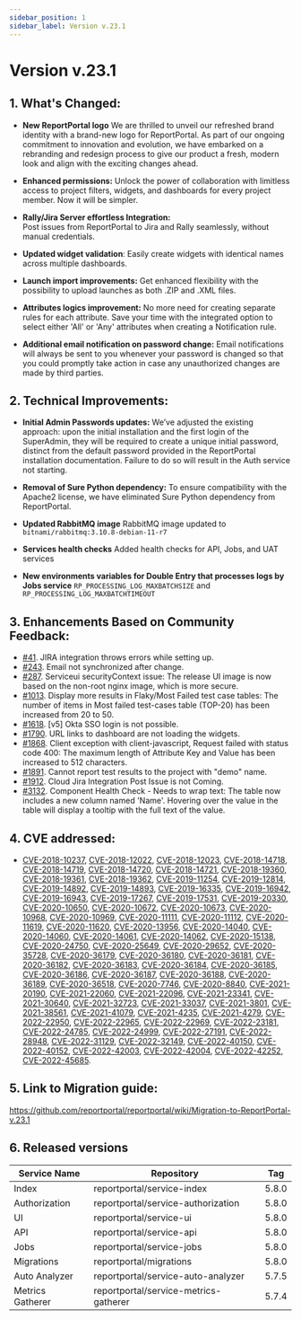 ```yaml
---
sidebar_position: 1
sidebar_label: Version v.23.1
---
```


# Version v.23.1

## 1. What's Changed:

- **New ReportPortal logo**
  We are thrilled to unveil our refreshed brand identity with a brand-new logo for ReportPortal. As part of our ongoing commitment to innovation and evolution, we have embarked on a rebranding and redesign process to give our product a fresh, modern look and align with the exciting changes ahead.

- **Enhanced permissions:**
  Unlock the power of collaboration with limitless access to project filters, widgets, and dashboards for every project member. Now it will be simpler.

- **Rally/Jira Server effortless Integration:**  
  Post issues from ReportPortal to Jira and Rally seamlessly, without manual credentials.

- **Updated widget validation**:
  Easily create widgets with identical names across multiple dashboards.

- **Launch import improvements:**
  Get enhanced flexibility with the possibility to upload launches as both .ZIP and .XML files.

- **Attributes logics improvement:**
  No more need for creating separate rules for each attribute. Save your time with the integrated option to select either 'All' or 'Any' attributes when creating a Notification rule.

- **Additional email notification on password change:**
  Email notifications will always be sent to you whenever your password is changed so that you could promptly take action in case any unauthorized changes are made by third parties.


## 2. Technical Improvements:

- **Initial Admin Passwords updates:**
  We’ve adjusted the existing approach: upon the initial installation and the first login of the SuperAdmin, they will be required to create a unique initial password, distinct from the default password provided in the ReportPortal installation documentation. Failure to do so will result in the Auth service not starting.

- **Removal of Sure Python dependency:**
  To ensure compatibility with the Apache2 license, we have eliminated Sure Python dependency from ReportPortal.

- **Updated RabbitMQ image**
  RabbitMQ image updated to `bitnami/rabbitmq:3.10.8-debian-11-r7`

- **Services health checks**
  Added health checks for API, Jobs, and UAT services

- **New environments variables for Double Entry that processes logs by Jobs service**
  `RP_PROCESSING_LOG_MAXBATCHSIZE` and `RP_PROCESSING_LOG_MAXBATCHTIMEOUT`

## 3. Enhancements Based on Community Feedback:

- [#41](https://github.com/reportportal/plugin-bts-jira/issues/41). JIRA integration throws errors while setting up.
- [#243](https://github.com/reportportal/service-authorization/issues/243). Email not synchronized after change.
- [#287](https://github.com/reportportal/kubernetes/issues/287). Serviceui securityContext issue:
  The release UI image is now based on the non-root nginx image, which is more secure.
- [#1013](https://github.com/reportportal/reportportal/issues/1013). Display more results in Flaky/Most Failed test case tables:
  The number of items in Most failed test-cases table (TOP-20) has been increased from 20 to 50.
- [#1618](https://github.com/reportportal/reportportal/issues/1618). [v5] Okta SSO login is not possible.
- [#1790](https://github.com/reportportal/reportportal/issues/1790). URL links to dashboard are not loading the widgets.
- [#1868](https://github.com/reportportal/reportportal/issues/1868). Client exception with client-javascript, Request failed with status code 400:
  The maximum length of Attribute Key and Value has been increased to 512 characters.
- [#1891](https://github.com/reportportal/reportportal/issues/1891). Cannot report test results to the project with "demo" name.
- [#1912](https://github.com/reportportal/reportportal/issues/1912). Cloud Jira Integration Post Issue is not Coming.
- [#3132](https://github.com/reportportal/service-ui/issues/3132). Component Health Check - Needs to wrap text:
  The table now includes a new column named 'Name'. Hovering over the value in the table will display a tooltip with the full text of the value.

## 4. CVE addressed:

- [CVE-2018-10237](https://github.com/advisories/GHSA-mvr2-9pj6-7w5j), [CVE-2018-12022](https://github.com/advisories/GHSA-cjjf-94ff-43w7), [CVE-2018-12023](https://github.com/advisories/GHSA-6wqp-v4v6-c87c), [CVE-2018-14718](https://github.com/advisories/GHSA-645p-88qh-w398), [CVE-2018-14719](https://github.com/advisories/GHSA-4gq5-ch57-c2mg), [CVE-2018-14720](https://github.com/advisories/GHSA-x2w5-5m2g-7h5m), [CVE-2018-14721](https://github.com/advisories/GHSA-9mxf-g3x6-wv74), [CVE-2018-19360](https://github.com/advisories/GHSA-f9hv-mg5h-xcw9), [CVE-2018-19361](https://github.com/advisories/GHSA-mx9v-gmh4-mgqw), [CVE-2018-19362](https://github.com/advisories/GHSA-c8hm-7hpq-7jhg), [CVE-2019-11254](https://github.com/advisories/GHSA-wxc4-f4m6-wwqv), [CVE-2019-12814](https://github.com/advisories/GHSA-cmfg-87vq-g5g4), [CVE-2019-14892](https://github.com/advisories/GHSA-cf6r-3wgc-h863), [CVE-2019-14893](https://github.com/advisories/GHSA-qmqc-x3r4-6v39), [CVE-2019-16335](https://github.com/advisories/GHSA-85cw-hj65-qqv9), [CVE-2019-16942](https://github.com/advisories/GHSA-mx7p-6679-8g3q), [CVE-2019-16943](https://github.com/advisories/GHSA-fmmc-742q-jg75), [CVE-2019-17267](https://github.com/advisories/GHSA-f3j5-rmmp-3fc5), [CVE-2019-17531](https://github.com/advisories/GHSA-gjmw-vf9h-g25v), [CVE-2019-20330](https://github.com/advisories/GHSA-gww7-p5w4-wrfv), [CVE-2020-10650](https://github.com/advisories/GHSA-rpr3-cw39-3pxh), [CVE-2020-10672](https://github.com/advisories/GHSA-95cm-88f5-f2c7), [CVE-2020-10673](https://github.com/advisories/GHSA-fqwf-pjwf-7vqv), [CVE-2020-10968](https://github.com/advisories/GHSA-rf6r-2c4q-2vwg), [CVE-2020-10969](https://github.com/advisories/GHSA-758m-v56v-grj4), [CVE-2020-11111](https://github.com/advisories/GHSA-v3xw-c963-f5hc), [CVE-2020-11112](https://github.com/advisories/GHSA-58pp-9c76-5625), [CVE-2020-11619](https://github.com/advisories/GHSA-27xj-rqx5-2255), [CVE-2020-11620](https://github.com/advisories/GHSA-h4rc-386g-6m85), [CVE-2020-13956](https://github.com/advisories/GHSA-7r82-7xv7-xcpj), [CVE-2020-14040](https://github.com/advisories/GHSA-5rcv-m4m3-hfh7), [CVE-2020-14060](https://github.com/advisories/GHSA-j823-4qch-3rgm), [CVE-2020-14061](https://github.com/advisories/GHSA-c2q3-4qrh-fm48), [CVE-2020-14062](https://github.com/advisories/GHSA-c265-37vj-cwcc), [CVE-2020-15138](https://github.com/advisories/GHSA-wvhm-4hhf-97x9), [CVE-2020-24750](https://github.com/advisories/GHSA-qjw2-hr98-qgfh), [CVE-2020-25649](https://github.com/advisories/GHSA-288c-cq4h-88gq), [CVE-2020-29652](https://github.com/advisories/GHSA-3vm4-22fp-5rfm), [CVE-2020-35728](https://github.com/advisories/GHSA-5r5r-6hpj-8gg9), [CVE-2020-36179](https://github.com/advisories/GHSA-9gph-22xh-8x98), [CVE-2020-36180](https://github.com/advisories/GHSA-8c4j-34r4-xr8g), [CVE-2020-36181](https://github.com/advisories/GHSA-cvm9-fjm9-3572), [CVE-2020-36182](https://github.com/advisories/GHSA-89qr-369f-5m5x), [CVE-2020-36183](https://github.com/advisories/GHSA-9m6f-7xcq-8vf8), [CVE-2020-36184](https://github.com/advisories/GHSA-m6x4-97wx-4q27), [CVE-2020-36185](https://github.com/advisories/GHSA-8w26-6f25-cm9x), [CVE-2020-36186](https://github.com/advisories/GHSA-v585-23hc-c647), [CVE-2020-36187](https://github.com/advisories/GHSA-r695-7vr9-jgc2), [CVE-2020-36188](https://github.com/advisories/GHSA-f9xh-2qgp-cq57), [CVE-2020-36189](https://github.com/advisories/GHSA-vfqx-33qm-g869), [CVE-2020-36518](https://github.com/advisories/GHSA-57j2-w4cx-62h2), [CVE-2020-7746](https://github.com/advisories/GHSA-h68q-55jf-x68w), [CVE-2020-8840](https://github.com/advisories/GHSA-4w82-r329-3q67), [CVE-2021-20190](https://github.com/advisories/GHSA-5949-rw7g-wx7w), [CVE-2021-22060](https://github.com/advisories/GHSA-6gf2-pvqw-37ph), [CVE-2021-22096](https://github.com/advisories/GHSA-rfmp-97jj-h8m6), [CVE-2021-23341](https://github.com/advisories/GHSA-h4hr-7fg3-h35w), [CVE-2021-30640](https://github.com/advisories/GHSA-36qh-35cm-5w2w), [CVE-2021-32723](https://github.com/advisories/GHSA-gj77-59wh-66hg), [CVE-2021-33037](https://github.com/advisories/GHSA-4vww-mc66-62m6), [CVE-2021-3801](https://github.com/advisories/GHSA-hqhp-5p83-hx96), [CVE-2021-38561](https://github.com/advisories/GHSA-ppp9-7jff-5vj2), [CVE-2021-41079](https://github.com/advisories/GHSA-59g9-7gfx-c72p), [CVE-2021-4235](https://github.com/advisories/GHSA-r88r-gmrh-7j83), [CVE-2021-4279](https://github.com/advisories/GHSA-8gh8-hqwg-xf34), [CVE-2022-22950](https://github.com/advisories/GHSA-558x-2xjg-6232), [CVE-2022-22965](https://github.com/advisories/GHSA-36p3-wjmg-h94x), [CVE-2022-22969](https://github.com/advisories/GHSA-c2cp-3xj9-97w9), [CVE-2022-23181](https://github.com/advisories/GHSA-9f3j-pm6f-9fm5), [CVE-2022-24785](https://github.com/advisories/GHSA-8hfj-j24r-96c4), [CVE-2022-24999](https://github.com/advisories/GHSA-hrpp-h998-j3pp), [CVE-2022-27191](https://github.com/advisories/GHSA-8c26-wmh5-6g9v), [CVE-2022-28948](https://github.com/advisories/GHSA-hp87-p4gw-j4gq), [CVE-2022-31129](https://github.com/advisories/GHSA-wc69-rhjr-hc9g), [CVE-2022-32149](https://github.com/advisories/GHSA-69ch-w2m2-3vjp), [CVE-2022-40150](https://github.com/advisories/GHSA-x27m-9w8j-5vcw), [CVE-2022-40152](https://github.com/advisories/GHSA-3f7h-mf4q-vrm4), [CVE-2022-42003](https://github.com/advisories/GHSA-jjjh-jjxp-wpff), [CVE-2022-42004](https://github.com/advisories/GHSA-rgv9-q543-rqg4), [CVE-2022-42252](https://github.com/advisories/GHSA-p22x-g9px-3945), [CVE-2022-45685](https://github.com/advisories/GHSA-7rf3-mqpx-h7xg).

## 5. Link to Migration guide:
https://github.com/reportportal/reportportal/wiki/Migration-to-ReportPortal-v.23.1

## 6. Released versions

|Service Name|Repository|Tag|
|---|---| --- |
|Index|reportportal/service-index|5.8.0|
|Authorization|reportportal/service-authorization|5.8.0|
|UI|reportportal/service-ui|5.8.0|
|API|reportportal/service-api|5.8.0|
|Jobs|reportportal/service-jobs|5.8.0|
|Migrations|reportportal/migrations|5.8.0|
|Auto Analyzer|reportportal/service-auto-analyzer|5.7.5|
|Metrics Gatherer|reportportal/service-metrics-gatherer|5.7.4|
